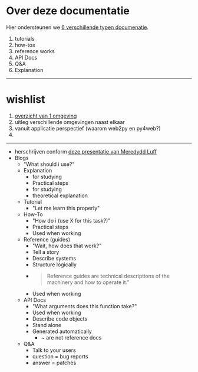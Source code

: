 # Over deze documentatie

Hier ondersteunen we [6 verschillende typen documenatie](https://www.evernote.com/shard/s318/sh/c60cb58a-8a1a-77aa-7e3e-7534fe862ab3/47a2237c541e6adc5545543fe0755c49). 

1. tutorials
2. how-tos
3. reference works
4. API Docs
5. Q&A
6. Explanation

---
# wishlist
1. [overzicht van 1 omgeving](wat-is-een-omgeving.md)
2. uitleg verschillende omgevingen naast elkaar 
3. vanuit applicatie perspectief (waarom web2py en py4web?)
4. 

--- 
* herschrijven conform [deze presentatie van Meredydd Luff](https://drive.google.com/file/d/1K93TsQ4s39X70vvzckPpdke7srzMTXZ6/view)
* Blogs
     * "What should i use?"
   * Explanation
     * for studying
     * Practical steps 
     * for studying
     * theoretical explanation 
   * Tutorial
     * "Let me learn this properly"
   * How-To
     * "How do i (use X for this task?)"
     * Practical steps
     * Used when working
   * Reference (guides)
     * "Wait, how does that work?"
     * Tell a story
     * Describe systems
     * Structure logically 
     * > Reference guides are technical
descriptions of the machinery and
how to operate it.”
     * Used when working
   * API Docs
     * "What arguments does this function take?"
     * Used when working
     * Describe code objects
     * Stand alone
     * Generated automatically
       * ~ are not reference docs 
   * Q&A
     * Talk to your users 
     * question = bug reports
     * answer = patches